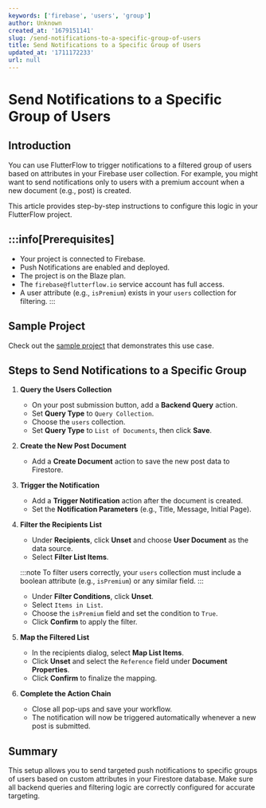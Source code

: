 ```yaml
---
keywords: ['firebase', 'users', 'group']
author: Unknown
created_at: '1679151141'
slug: /send-notifications-to-a-specific-group-of-users
title: Send Notifications to a Specific Group of Users
updated_at: '1711172233'
url: null
---
```


# Send Notifications to a Specific Group of Users

## Introduction

You can use FlutterFlow to trigger notifications to a filtered group of users based on attributes in your Firebase user collection. For example, you might want to send notifications only to users with a premium account when a new document (e.g., post) is created.

This article provides step-by-step instructions to configure this logic in your FlutterFlow project.

## :::info[Prerequisites]
- Your project is connected to Firebase.  
- Push Notifications are enabled and deployed.  
- The project is on the Blaze plan.  
- The `firebase@flutterflow.io` service account has full access.  
- A user attribute (e.g., `isPremium`) exists in your `users` collection for filtering.
:::

## Sample Project

Check out the [sample project](https://app.flutterflow.io/project/auto-notification-2bm5hz) that demonstrates this use case.

## Steps to Send Notifications to a Specific Group

1. **Query the Users Collection**  
   - On your post submission button, add a **Backend Query** action.  
   - Set **Query Type** to `Query Collection`.  
   - Choose the `users` collection.  
   - Set **Query Type** to `List of Documents`, then click **Save**.

2. **Create the New Post Document**  
   - Add a **Create Document** action to save the new post data to Firestore.

3. **Trigger the Notification**  
   - Add a **Trigger Notification** action after the document is created.  
   - Set the **Notification Parameters** (e.g., Title, Message, Initial Page).

4. **Filter the Recipients List**  
   - Under **Recipients**, click **Unset** and choose **User Document** as the data source.  
   - Select **Filter List Items**.

   :::note
   To filter users correctly, your `users` collection must include a boolean attribute (e.g., `isPremium`) or any similar field.
   :::

   - Under **Filter Conditions**, click **Unset**.  
   - Select `Items in List`.  
   - Choose the `isPremium` field and set the condition to `True`.  
   - Click **Confirm** to apply the filter.

5. **Map the Filtered List**  
   - In the recipients dialog, select **Map List Items**.  
   - Click **Unset** and select the `Reference` field under **Document Properties**.  
   - Click **Confirm** to finalize the mapping.

6. **Complete the Action Chain**  
   - Close all pop-ups and save your workflow.  
   - The notification will now be triggered automatically whenever a new post is submitted.

## Summary

This setup allows you to send targeted push notifications to specific groups of users based on custom attributes in your Firestore database. Make sure all backend queries and filtering logic are correctly configured for accurate targeting.

